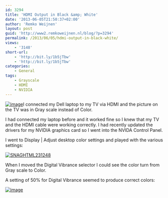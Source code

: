 ```yaml
---
id: 3294
title: 'HDMI Output in Black &amp; White'
date: '2013-06-05T21:50:37+02:00'
author: 'Remko Weijnen'
layout: post
guid: 'http://www2.remkoweijnen.nl/blog/?p=3294'
permalink: /2013/06/05/hdmi-output-in-black-white/
views:
    - '3148'
short-url:
    - 'http://bit.ly/1b5jTbw'
    - 'http://bit.ly/1b5jTbw'
categories:
    - General
tags:
    - Grayscale
    - HDMI
    - NVIDIA
---
```


[![image](http://192.168.40.25:8081/wp-content/uploads/2013/06/image_thumb.png "image")](http://192.168.40.25:8081/wp-content/uploads/2013/06/image.png)I connected my Dell laptop to my TV via HDMI and the picture on the TV was in Gray scale instead of Color.

I had connected my laptop before and it worked fine so I knew that my TV and the HDMI cable were working correctly. I had recently updated the drivers for my NVIDIA graphics card so I went into the NVIDA Control Panel.

I went to Display | Adjust desktop color settings and played with the various settings:

[![SNAGHTML231248](http://192.168.40.25:8081/wp-content/uploads/2013/06/SNAGHTML231248_thumb.png "SNAGHTML231248")](http://192.168.40.25:8081/wp-content/uploads/2013/06/SNAGHTML231248.png)

When I moved the Digital Vibrance selector I could see the color turn from Gray scale to Color.

A setting of 50% for Digital Vibrance seemed to produce correct colors:

[![image](http://192.168.40.25:8081/wp-content/uploads/2013/06/image_thumb1.png "image")](http://192.168.40.25:8081/wp-content/uploads/2013/06/image1.png)